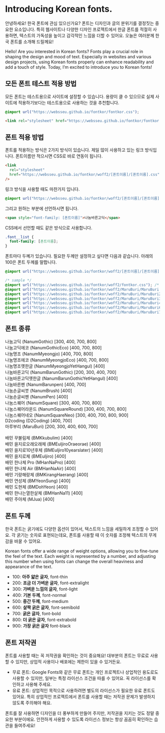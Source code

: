 # Introducing Korean fonts.

안녕하세요! 한국 폰트에 관심 있으신가요? 폰트는 디자인과 글의 분위기를 결정짓는 중요한 요소입니다.
특히 웹사이트나 다양한 디자인 프로젝트에서 한글 폰트를 적절히 사용하면, 텍스트의 가독성을 높이고 감각적인 느낌을 더할 수 있어요.
오늘은 여러분께 한국 폰트를 소개해 드릴께요!

Hello! Are you interested in Korean fonts? Fonts play a crucial role in shaping the design and mood of text. Especially in websites and various design projects, using Korean fonts properly can enhance readability and add a touch of style. Today, I’m excited to introduce you to Korean fonts!

## 모든 폰트 테스트 적용 방법

모든 폰트는 테스트용으로 사이트에 설정할 수 있습니다. 용량이 클 수 있으므로 실제 사이트에 적용하기보다는 테스트용으로 사용하는 것을 추천합니다.

```css
@import url("https://websseu.github.io/fontkor/fontkor.css");
```

```html
<link rel="stylesheet" href="https://websseu.github.io/fontkor/fontkor.css" />
```

## 폰트 적용 방법

폰트를 적용하는 방식은 2가지 방식이 있습니다.
제일 많이 사용하고 있는 링크 방식입니다. 폰트이름만 적으시면 CSS로 바로 연동이 됩니다.

```html
<link
  rel="stylesheet"
  href="https://websseu.github.io/fontkor/woff2/[폰트이름]/[폰트이름].css"
/>
```

링크 방식을 사용할 때도 마찬가지 입니다.

```css
@import url("https://websseu.github.io/fontkor/woff2/[폰트이름]/[폰트이름].css");
```

그리고 원하는 부분에 선언하시면 됩니다.

```html
<span style="font-family: [폰트이름]">나눔바른고딕</span>
```

CSS에서 선언할 때도 같은 방식으로 사용합니다.

```css
.font__list {
  font-family: [폰트이름];
}
```

폰트마다 두꼐가 있습니다.
필요한 두께만 설정하고 싶다면 다음과 같습니다. 아래의 100은 폰트 두께를 말합니다.

```css
@import url("https://websseu.github.io/fontkor/woff2/[폰트이름]/[폰트이름][100].css");
```

```css
/* sample */
@import url("https://websseu.github.io/fontkor/woff2/fontkor.css"); /* 모든 폰트를 적용할 수 있음. 테스트용 */
@import url("https://websseu.github.io/fontkor/woff2/MaruBuri/MaruBuri.css"); /* 마루부리 폰트를 적용함[200, 300, 400, 600, 700] */
@import url("https://websseu.github.io/fontkor/woff2/MaruBuri/MaruBuri200.css"); /* 마루부리 폰트 두께 200만 적용 */
@import url("https://websseu.github.io/fontkor/woff2/MaruBuri/MaruBuri300.css"); /* 마루부리 폰트 두께 300만 적용 */
@import url("https://websseu.github.io/fontkor/woff2/MaruBuri/MaruBuri400.css"); /* 마루부리 폰트 두께 400만 적용 */
@import url("https://websseu.github.io/fontkor/woff2/MaruBuri/MaruBuri600.css"); /* 마루부리 폰트 두께 600만 적용 */
@import url("https://websseu.github.io/fontkor/woff2/MaruBuri/MaruBuri700.css"); /* 마루부리 폰트 두께 700만 적용 */
```

## 폰트 종류

나눔고딕 (NanumGothic) [300, 400, 700, 800]  
나눔고딕에코 (NanumGothicEco) [400, 700, 800]  
나눔명조 (NanumMyeongjo) [400, 700, 800]  
나눔명조에코 (NanumMyeongjoEco) [400, 700, 800]  
나눔명조옛한글 (NanumMyeongjoYetHangul) [400]  
나눔바른고딕 (NanumBarunGothic) [200, 300, 400, 700]  
나눔바른고딕옛한글 (NanumBarunGothicYetHangul) [400]  
나눔바른펜 (NanumBarunpen) [400, 700]  
나눔손글씨붓 (NanumBrush) [400]  
나눔손글씨펜 (NanumPen) [400]  
나눔스퀘어 (NanumSquare) [300, 400, 700, 800]  
나눔스퀘어라운드 (NanumSquareRound) [300, 400, 700, 800]  
나눔스퀘어네오 (NanumSquareNeo) [300, 400, 700, 800, 900]  
D2coding (D2Coding) [400, 700]  
마루부리 (MaruBuri) [200, 300, 400, 600, 700]
<br><br>
배민 꾸불림체 (BMKkubulim) [400]  
배민 을지로오래오래체 (BMEuljiroOraeorae) [400]  
배민 을지로10년후체 (BMEuljiro10yearslater) [400]  
배민 을지로체 (BMEuljiro) [400]  
배민 한나체 Pro (MHanNaPro) [400]  
배민 한나체 Air (BMHanNaAir) [400]  
배민 기랑해랑체 (BMKirangHaerang) [400]  
배민 연성체 (BMYeonSung) [400]  
배민 도현체 (BMDohYeon) [400]  
배민 한나는열한살체 (BMHanNa11) [400]  
배민 주아체 (MJua) [400]

## 폰트 두께

한국 폰트는 굵기에도 다양한 옵션이 있어서, 텍스트의 느낌을 세밀하게 조정할 수 있어요. 각 굵기는 숫자로 표현되는데요, 폰트를 사용할 때 이 숫자를 조정해 텍스트의 무게감을 바꿀 수 있어요.

Korean fonts offer a wide range of weight options, allowing you to fine-tune the feel of the text. Each weight is represented by a number, and adjusting this number when using fonts can change the overall heaviness and appearance of the text.

- 100: <b>아주 얇은 글자</b>, font-thin
- 200: <b>조금 더 가벼운 글자</b>, font-extralight
- 300: <b>가벼운 느낌의 글자</b>, font-light
- 400: <b>기본 두께</b>, font-normal
- 500: <b>중간 두께</b>, font-medium
- 600: <b>살짝 굵은 글자</b>, font-semibold
- 700: <b>굵은 글자</b>, font-bold
- 800: <b>더 굵은 글자</b>, font-extrabold
- 900: <b>가장 굵은 글자</b> font-black

## 폰트 저작권

폰트를 사용할 때는 꼭 저작권을 확인하는 것이 중요해요! 대부분의 폰트는 무료로 사용할 수 있지만, 상업적 사용이나 배포에는 제한이 있을 수 있거든요.

- 무료 폰트: Google Fonts와 같은 무료 폰트는 개인 프로젝트나 상업적인 용도로도 사용할 수 있지만, 일부는 특정 라이선스 조건을 따를 수 있어요. 꼭 라이선스를 확인하고 사용해 주세요.
- 유료 폰트: 상업적인 목적으로 사용하려면 별도의 라이선스가 필요한 유료 폰트도 있어요. 특히 상업적인 프로젝트에서 폰트를 사용할 때는 저작권 문제가 발생하지 않도록 주의해야 해요.

폰트를 잘 사용하면 디자인을 더 풍부하게 만들어 주지만, 저작권을 지키는 것도 정말 중요한 부분이에요. 안전하게 사용할 수 있도록 라이선스 정보는 항상 꼼꼼히 확인하는 습관을 들여주세요!
